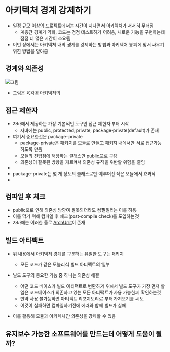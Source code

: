 # 아키텍처 경계 강제하기

* 일정 규모 이상의 프로젝트에서는 시간이 지나면서 아키텍처가 서서히 무너짐
  * 계층간 경계가 약화, 코드는 점점 테스트하기 어려움, 새로운 기능을 구현하는데 점점 더 많은 시간이 소요됨
* 이번 장에서는 아키텍처 내의 경계를 강제하는 방법과 아키텍처 붕괴에 맞서 싸우기 위한 방법을 알아봄

## 경계와 의존성

![그림]()

* 그림은 육각경 아키텍처의 


## 접근 제한자

* 자바에서 제공하는 가장 기본적인 도구인 접근 제한자 부터 시작
  * 자바에는 public, protected, private, package-private(default)가 존재
* 여기서 중요한것은 package-private
  * package-private은 패키지를 모듈로 만들고 패키지 내에서만 서로 접근가능하도록 만듬
  * 모듈의 진입점에 해당하는 클래스만 public으로 구성
  * 의존성이 잘못된 방향을 가르켜서 의존성 규칙을 위반할 위험을 줄임
* 
* package-private는 몇 개 정도의 클래스로만 이루어진 작은 모듈에서 효과적
* 

## 컴파일 후 체크

* public으로 인해 의존성 방향이 잘못되더라도 컴팔일러는 이를 허용
* 이를 막기 위해 컴파일 후 체크(post-compile check)를 도입하는것
* 자바에는 이러한 툴로 [ArchUnit](https://www.archunit.org/)이 존재

## 빌드 아티팩트

* 위 내용에서 아키텍처 경계를 구분하는 유일한 도구는 패키지
  * 모든 코드가 같은 모놀리식 빌드 아티팩트의 일부

* 빌드 도구의 중요한 기능 중 하나는 의존성 해결
  * 어떤 코드 베이스가 빌드 아티팩트로 변환하기 위해서 빌드 도구가 가장 먼저 할 일은 코드베이스가 의존하고 있는 모든 아티팩트가 사용 가능한지 확인하는것
  * 만약 사용 불가능하면 아티팩트 리포지토리로 부터 가져오기를 시도
  * 이것이 실패하면 컴파일하기전에 에러와 함께 빌드가 실패
* 이를 활용해 모듈과 아키텍처간 의존성을 강제할 수 있음



## 유지보수 가능한 소프트웨어를 만드는데 어떻게 도움이 될까?
